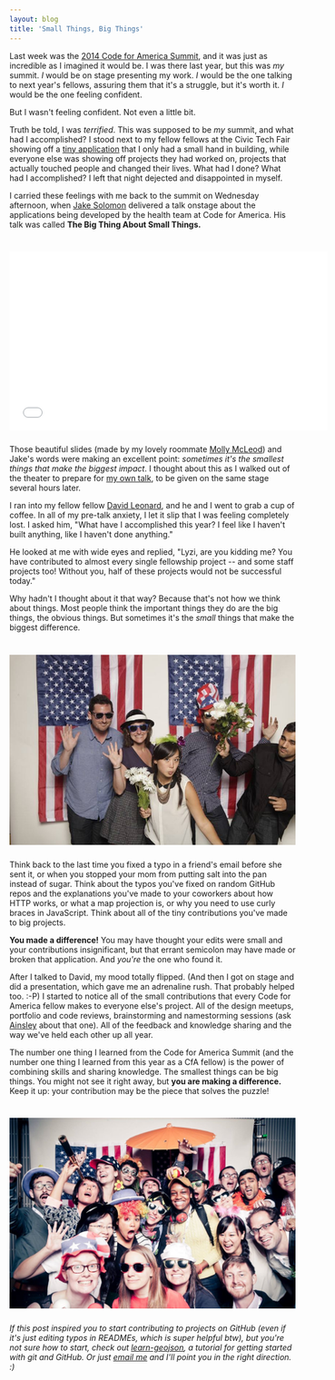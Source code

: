 ```yaml
---
layout: blog
title: 'Small Things, Big Things'
---
```


Last week was the [2014 Code for America Summit](http://www.codeforamerica.org/summit/), and it was just as incredible as I imagined it would be. I was there last year, but this was _my_ summit. _I_ would be on stage presenting my work. _I_ would be the one talking to next year's fellows, assuring them that it's a struggle, but it's worth it. _I_ would be the one feeling confident.

But I wasn't feeling confident. Not even a little bit.

Truth be told, I was _terrified_. This was supposed to be _my_ summit, and what had I accomplished? I stood next to my fellow fellows at the Civic Tech Fair showing off a [tiny application](http://streetscope.net) that I only had a small hand in building, while everyone else was showing off projects they had worked on, projects that actually touched people and changed their lives. What had I done? What had I accomplished? I left that night dejected and disappointed in myself.

I carried these feelings with me back to the summit on Wednesday afternoon, when [Jake Solomon](http://twitter.com/lippytak) delivered a talk onstage about the applications being developed by the health team at Code for America. His talk was called **The Big Thing About Small Things.**

<h1><iframe width="560" height="315" src="//www.youtube.com/embed/yViYA8IG36U" frameborder="0" allowfullscreen></iframe></h1>

Those beautiful slides (made by my lovely roommate [Molly McLeod](http://twitter.com/mollyampersand)) and Jake's words were making an excellent point: _sometimes it's the smallest things that make the biggest impact_. I thought about this as I walked out of the theater to prepare for [my own talk](https://www.youtube.com/watch?v=Jh-cpTGCuTQ), to be given on the same stage several hours later.

I ran into my fellow fellow [David Leonard](http://twitter.com/davidleonardii), and he and I went to grab a cup of coffee. In all of my pre-talk anxiety, I let it slip that I was feeling completely lost. I asked him, "What have I accomplished this year? I feel like I haven't built anything, like I haven't done anything."

He looked at me with wide eyes and replied, "Lyzi, are you kidding me? You have contributed to almost every single fellowship project -- and some staff projects too! Without you, half of these projects would not be successful today."

Why hadn't I thought about it that way? Because that's not how we think about things. Most people think the important things they do are the big things, the obvious things. But sometimes it's the _small_ things that make the biggest difference.

<h1><img src="/images/transitmix.jpg"></h1>

Think back to the last time you fixed a typo in a friend's email before she sent it, or when you stopped your mom from putting salt into the pan instead of sugar. Think about the typos you've fixed on random GitHub repos and the explanations you've made to your coworkers about how HTTP works, or what a map projection is, or why you need to use curly braces in JavaScript. Think about all of the tiny contributions you've made to big projects.

**You made a difference!** You may have thought your edits were small and your contributions insignificant, but that errant semicolon may have made or broken that application. And _you're_ the one who found it.

After I talked to David, my mood totally flipped. (And then I got on stage and did a presentation, which gave me an adrenaline rush. That probably helped too. :-P) I started to notice all of the small contributions that every Code for America fellow makes to everyone else's project. All of the design meetups, portfolio and code reviews, brainstorming and namestorming sessions (ask [Ainsley](http://twitter.com/ainsleywagon) about that one). All of the feedback and knowledge sharing and the way we've held each other up all year.

The number one thing I learned from the Code for America Summit (and the number one thing I learned from this year as a CfA fellow) is the power of combining skills and sharing knowledge. The smallest things can be big things. You might not see it right away, but **you are making a difference.** Keep it up: your contribution may be the piece that solves the puzzle!

<h1><img src="/images/fellows.jpg"></h1>

_If this post inspired you to start contributing to projects on GitHub (even if it's just editing typos in READMEs, which is super helpful btw), but you're not sure how to start, check out [learn-geojson](http://github.com/lyzidiamond/learn-geojson), a tutorial for getting started with git and GitHub. Or just [email me](mailto:lyzidiamond@gmail.com) and I'll point you in the right direction. :)_
